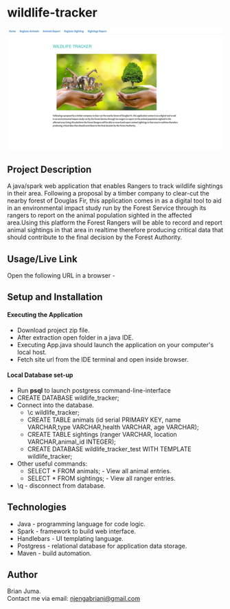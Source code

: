 # wildlife-tracker
<p align="center"><img src="Screenshot.png"></p>

## Project Description
A java/spark web application that enables Rangers to track wildlife sightings in their area. Following 
a proposal by a timber company to clear-cut the nearby forest of Douglas Fir, this application
comes in as a digital tool to aid in an environmental impact study run by the Forest Service through
its rangers to report on the animal population sighted in the affected area.Using this platform
the Forest Rangers will be able to record and report animal sightings in that area in realtime 
therefore producing critical data that should contribute to the final decision by the Forest Authority.

## Usage/Live Link
Open the following URL in a browser -  

## Setup and Installation
#### Executing the Application
* Download project zip file.
* After extraction open folder in a java IDE.
* Executing App.java should launch the application on your computer's local host.
* Fetch site url from the IDE terminal and open inside browser.

#### Local Database set-up
* Run **psql** to launch postgress command-line-interface
* CREATE DATABASE wildlife_tracker;
* Connect into the database.
  * \c wildlife_tracker;
  * CREATE TABLE animals (id serial PRIMARY KEY, name VARCHAR,type VARCHAR,health VARCHAR, age VARCHAR);
  * CREATE TABLE sightings (ranger VARCHAR, location VARCHAR,animal_id INTEGER);
  * CREATE DATABASE wildlife_tracker_test WITH TEMPLATE wildlife_tracker;
* Other useful commands:
    * SELECT * FROM animals; - View all animal entries.
    * SELECT * FROM sightings; - View all ranger entries.
* \q - disconnect from database.

## Technologies 
* Java - programming language for code logic.
* Spark - framework to build web interface.
* Handlebars - UI templating language.
* Postgress - relational database for application data storage.
* Maven - build automation.
## Author
Brian Juma.
<br>
Contact me via email: njengabrianj@gmail.com